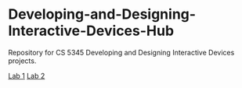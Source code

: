 # Developing-and-Designing-Interactive-Devices-Hub
Repository for CS 5345 Developing and Designing Interactive Devices projects.

[Lab 1](https://github.com/bendnorman/IDD-Fa18-Lab1/blob/master/README.md)
[Lab 2](https://github.com/bendnorman/IDD-Fa18-Lab2)
